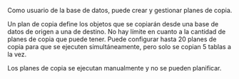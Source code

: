 Como usuario de la base de datos, puede crear y gestionar planes de copia.

Un plan de copia define los objetos que se copiarán desde una base de datos de origen a una de destino. No hay límite en cuanto a la cantidad de planes de copia que puede tener. Puede configurar hasta 20 planes de copia para que se ejecuten simultáneamente, pero solo se copian 5 tablas a la vez.

Los planes de copia se ejecutan manualmente y no se pueden planificar.

